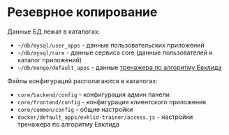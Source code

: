 # Резеврное копирование

Данные БД лежат в каталогах:
* `~/db/mysql/user_apps` - данные пользовательских приложений
* `~/db/mysql/core` - данные сервиса core (данные пользователей и каталог приложений)
* `~/db/mongo/default_apps` - данные [тренажера по алгоритму Евклида](https://github.com/dmitr1y/discrete-eltech)

Файлы конфигураций располагаются в каталогах:
* `core/backend/config` - конфигурация админ панели
* `core/frontend/config` - конфигурация клиентского приложения
* `core/common/config` - общие настройки
* `docker/default_apps/evklid-trainer/access.js` - настройки тренажера по алгоритму Евклида
